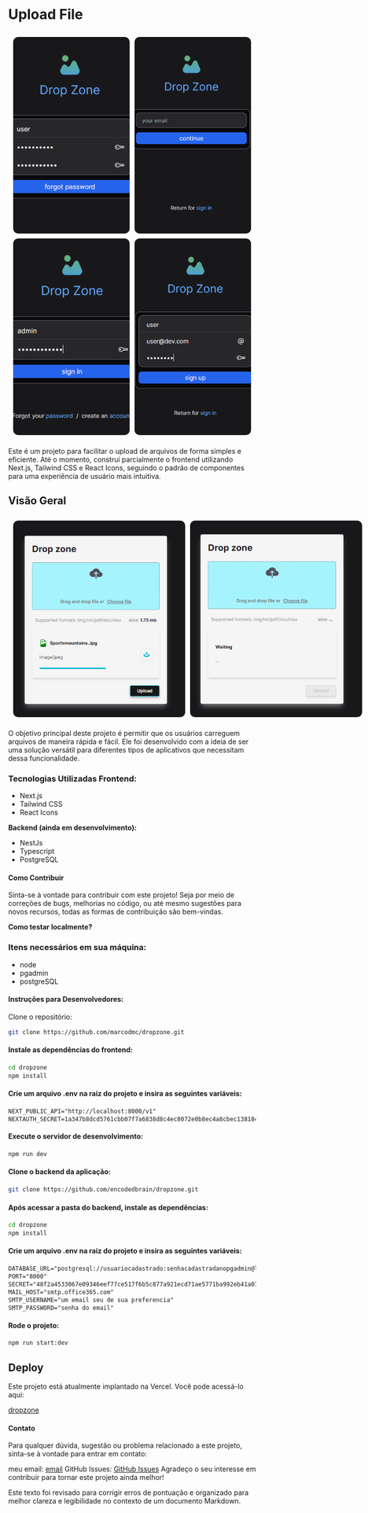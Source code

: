 # Upload File

<div style="display: grid;
grid-template-columns: 1fr 1fr; gap: 10px; padding: 10px;">
    <img src="./public/change-password.png" style="width: 350px; height: 400px; background-size: cover; object-fit: cover; border-radius: 10px;">
    <img src="./public/forgot-password.png" style="width: 350px; height: 400px; background-size: cover; object-fit: cover; border-radius: 10px;">
    <img src="./public/signin.png" style="width: 350px; height: 400px; background-size: cover; object-fit: cover; border-radius: 10px;">
    <img src="./public/signup.png" style="width: 350px; height: 400px; background-size: cover; object-fit: cover; border-radius: 10px;">
</div>

Este é um projeto para facilitar o upload de arquivos de forma simples e eficiente. Até o momento, construí parcialmente o frontend utilizando Next.js, Tailwind CSS e React Icons, seguindo o padrão de componentes para uma experiência de usuário mais intuitiva.

## Visão Geral

<div style="display: flex; gap: 10px; padding: 10px;">
    <img src="./public/app.png" style="width: 350px; height: 400px; background-size: cover; object-fit: cover; border-radius: 10px;">
    <img src="./public/app2.png" style="width: 350px; height: 400px; background-size: cover; object-fit: cover; border-radius: 10px;"/>
</div>

O objetivo principal deste projeto é permitir que os usuários carreguem arquivos de maneira rápida e fácil. Ele foi desenvolvido com a ideia de ser uma solução versátil para diferentes tipos de aplicativos que necessitam dessa funcionalidade.

### Tecnologias Utilizadas Frontend:

- Next.js
- Tailwind CSS
- React Icons

**Backend (ainda em desenvolvimento):**

- NestJs
- Typescript
- PostgreSQL

#### Como Contribuir

Sinta-se à vontade para contribuir com este projeto! Seja por meio de correções de bugs, melhorias no código, ou até mesmo sugestões para novos recursos, todas as formas de contribuição são bem-vindas.

**Como testar localmente?**

### Itens necessários em sua máquina:

- node
- pgadmin
- postgreSQL

#### Instruções para Desenvolvedores:

Clone o repositório:
```bash
git clone https://github.com/marcodmc/dropzone.git
```

#### Instale as dependências do frontend:

```bash
cd dropzone
npm install
```


#### Crie um arquivo .env na raiz do projeto e insira as seguintes variáveis:

```plaintext
NEXT_PUBLIC_API="http://localhost:8000/v1"
NEXTAUTH_SECRET=1a347b8dcd5761cbb07f7a6838d8c4ec8072e0b8ec4a8cbec13818420e5c4f7b
```

#### Execute o servidor de desenvolvimento:

```bash
npm run dev
```


#### Clone o backend da aplicação:

```bash
git clone https://github.com/encodedbrain/dropzone.git
```

#### Após acessar a pasta do backend, instale as dependências:

```bash
cd dropzone
npm install
```


#### Crie um arquivo .env na raiz do projeto e insira as seguintes variáveis:

```plaintext
DATABASE_URL="postgresql://usuariocadastrado:senhacadastradanopgadmin@localhost:5432/postgres"
PORT="8000"
SECRET="48f2a4533067e09346eef77ce517f6b5c877a921ecd71ae5771ba992eb41a07a"
MAIL_HOST="smtp.office365.com"
SMTP_USERNAME="um email seu de sua preferencia"
SMTP_PASSWORD="senha do email"
```

#### Rode o projeto:

```bash
npm run start:dev
```


## Deploy

Este projeto está atualmente implantado na Vercel. Você pode acessá-lo aqui:

[dropzone](https://upload-file-rho.vercel.app/)

#### Contato

Para qualquer dúvida, sugestão ou problema relacionado a este projeto, sinta-se à vontade para entrar em contato:

meu email: [email](mailto:marcodamasceno0101@outlook.com)
GitHub Issues: [GitHub Issues](https://github.com/marcodmc/dropzone/issues)
Agradeço o seu interesse em contribuir para tornar este projeto ainda melhor!


Este texto foi revisado para corrigir erros de pontuação e organizado para melhor clareza e legibilidade no contexto de um documento Markdown.

